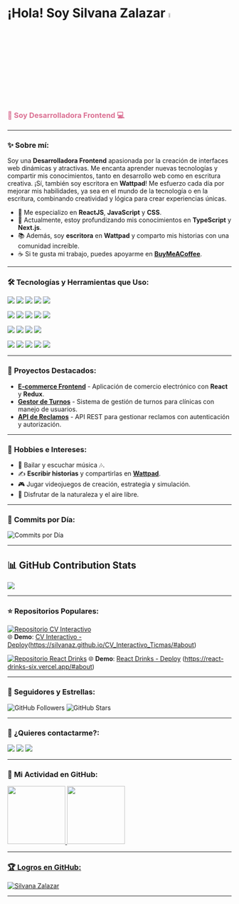 # ¡Hola! Soy **Silvana Zalazar** <img src="https://media.giphy.com/media/hvRJCLFzcasrR4ia7z/giphy.gif" width="5%" alt="Hola!">

<h3 align="left" style="color:#DB7093">🌸 Soy Desarrolladora Frontend 💻</h3>

---

### ✨ **Sobre mí**:

Soy una **Desarrolladora Frontend** apasionada por la creación de interfaces web dinámicas y atractivas. Me encanta aprender nuevas tecnologías y compartir mis conocimientos, tanto en desarrollo web como en escritura creativa. ¡Sí, también soy escritora en **Wattpad**! Me esfuerzo cada día por mejorar mis habilidades, ya sea en el mundo de la tecnología o en la escritura, combinando creatividad y lógica para crear experiencias únicas.

- 💖 Me especializo en **ReactJS**, **JavaScript** y **CSS**.
- 🌱 Actualmente, estoy profundizando mis conocimientos en **TypeScript** y **Next.js**.
- 📚 Además, soy **escritora** en **Wattpad** y comparto mis historias con una comunidad increíble.
- ☕ Si te gusta mi trabajo, puedes apoyarme en **[BuyMeACoffee](https://buymeacoffee.com/orangelove)**.

---

### 🛠️ **Tecnologías y Herramientas que Uso**:

<p align="left">
  <img src="https://img.shields.io/badge/Linux-DB7093?style=for-the-badge&logo=linux&logoColor=black" />
  <img src="https://img.shields.io/badge/Ubuntu-E95420?style=for-the-badge&logo=ubuntu&logoColor=white" />
  <img src="https://img.shields.io/badge/Node.js-43853D?style=for-the-badge&logo=node.js&logoColor=white" />
  <img src="https://img.shields.io/badge/Express.js-000000?style=for-the-badge&logo=express&logoColor=white" />
  <img src="https://img.shields.io/badge/MySQL-5F9EA0?style=for-the-badge&logo=mysql&logoColor=white" />
</p>

<p align="left">
  <img src="https://img.shields.io/badge/GitHub-800080?style=for-the-badge&logo=github&logoColor=white" />
  <img src="https://img.shields.io/badge/bootstrap-FF1493?style=for-the-badge&logo=bootstrap&logoColor=white" />
  <img src="https://img.shields.io/badge/HTML-CC0000?style=for-the-badge&logo=html5&logoColor=white" />
  <img src="https://img.shields.io/badge/CSS-blue?style=for-the-badge&logo=CSS3&logoColor=white" />
  <img src="https://img.shields.io/badge/-Postman-FF4500?style=for-the-badge&logo=postman&logoColor=white" />
</p>

<p align="left">
  <img src="https://img.shields.io/badge/SCRUM-lawngreen?style=for-the-badge&logo=SCRUM&logoColor=white" />
  <img src="https://img.shields.io/badge/Redux-593D88?style=for-the-badge&logo=redux&logoColor=white" />
  <img src="https://img.shields.io/badge/Javascript-yellow?style=for-the-badge&logo=javascript&logoColor=white" />
  <img src="https://img.shields.io/badge/sequelize-00CCAA?style=for-the-badge&logo=sequelize&logoColor=white" />
</p>

<p align="left">
  <img src="https://img.shields.io/badge/-VITE-494661?style=for-the-badge&logo=vite&logoColor=white" />
  <img src="https://img.shields.io/badge/REACT-black?style=for-the-badge&logo=REACT&logoColor=00CED1" />
  <img src="https://img.shields.io/badge/Material-ui-0081CB?style=for-the-badge&logo=material-ui&logoColor=white" />
  <img src="https://img.shields.io/badge/SASS-E91E63?style=for-the-badge&logo=SASS&logoColor=white" />
  <img src="https://img.shields.io/badge/styled--components-DB7093?style=for-the-badge&logo=styled-components&logoColor=white" />
</p>

---

### 🌟 **Proyectos Destacados**:

- [**E-commerce Frontend**](https://github.com/silvanaZ/ecommerce-frontend) - Aplicación de comercio electrónico con **React** y **Redux**.
- [**Gestor de Turnos**](https://github.com/silvanaZ/gestor-turnos) - Sistema de gestión de turnos para clínicas con manejo de usuarios.
- [**API de Reclamos**](https://github.com/silvanaZ/api-reclamos) - API REST para gestionar reclamos con autenticación y autorización.

---

### 🎨 **Hobbies e Intereses**:

- 💃 Bailar y escuchar música 🎶.
- ✍️ **Escribir historias** y compartirlas en **[Wattpad](https://www.wattpad.com/user/orangeloveii)**.
- 🎮 Jugar videojuegos de creación, estrategia y simulación.
- 🌸 Disfrutar de la naturaleza y el aire libre.

---

### 📅 **Commits por Día**:

![Commits por Día](https://github-readme-streak-stats.herokuapp.com/?user=silvanaZ&theme=jolly)

---

## 📊 GitHub Contribution Stats
![](https://github-contributor-stats.vercel.app/api?username=silvanaZ&limit=5&theme=dark&combine_all_yearly_contributions=true)

---
### ⭐ **Repositorios Populares**:

[![Repositorio CV Interactivo](https://github-readme-stats.vercel.app/api/pin/?username=silvanaZ&repo=CV_Interactivo_Ticmas&theme=synthwave)](https://github.com/silvanaZ/CV_Interactivo_Ticmas)  
🌐 **Demo**: [CV Interactivo - Deploy](https://silvanaz.github.io/CV_Interactivo_Ticmas/)(https://silvanaz.github.io/CV_Interactivo_Ticmas/#about)

[![Repositorio React Drinks](https://github-readme-stats.vercel.app/api/pin/?username=silvanaZ&repo=react-drinks&theme=synthwave)](https://github.com/SilvanaZ/react-drinks)
🌐 **Demo**: [React Drinks - Deploy](https://silvanaz.github.io/CV_Interactivo_Ticmas/) (https://react-drinks-six.vercel.app/#about)

---

### 🌟 **Seguidores y Estrellas**:

![GitHub Followers](https://img.shields.io/github/followers/silvanaZ?style=social)
![GitHub Stars](https://img.shields.io/github/stars/silvanaZ?style=social)

---

### 💌 **¿Quieres contactarme?**:

<p align="left">
<a href="mailto:silvana.zalazar.dev@gmail.com" target="_blank"><img src="https://img.shields.io/badge/Gmail-D14836?style=for-the-badge&logo=gmail&logoColor=white"></a>
<a href="https://www.linkedin.com/in/silvana-rocio-zalazar-8b107221b/" target="_blank"><img src="https://img.shields.io/badge/LinkedIn-0077B5?style=for-the-badge&logo=linkedin&logoColor=white"></a>
 <a href="https://portfolio-sz.netlify.app" target="_blank" /><img src="https://img.shields.io/badge/Portfolio-pink?style=for-the-badge&logo=REACT&logoColor=purple"></a>
</p>

---

### 🌈 **Mi Actividad en GitHub**:

<div>
<a href="https://github.com/silvanaZ">
  <img height="130em" src="https://github-readme-stats.vercel.app/api?username=silvanaZ&show_icons=true&theme=synthwave"/>
  <img height="130em" src="https://github-readme-stats.vercel.app/api/top-langs/?username=silvanaZ&layout=compact&langs_count=7&theme=radical"/>
</div>

---

### 🏆 **Logros en GitHub**:

![Silvana Zalazar](https://github-profile-trophy.vercel.app/?username=silvanaZ&theme=darkhub&no-frame=true&no-bg=false&margin-w=4) 

---
